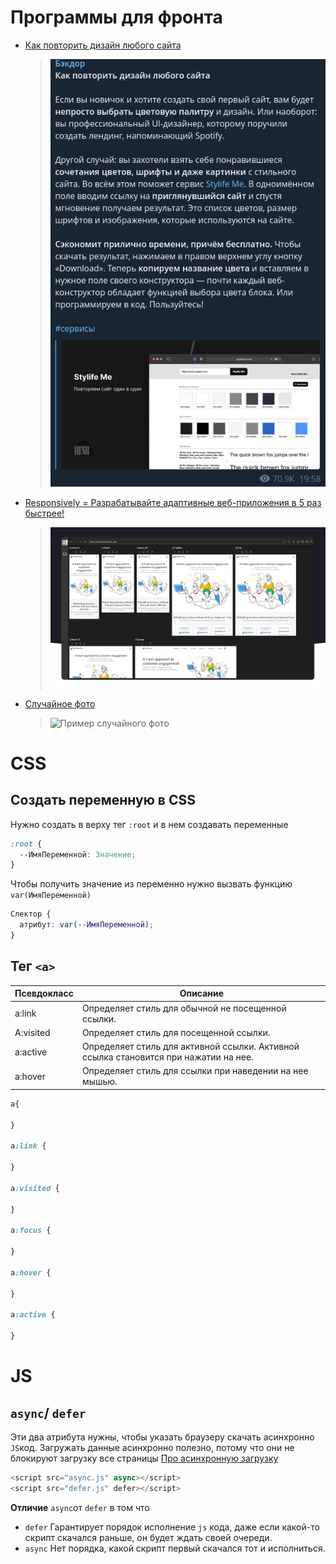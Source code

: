 # Программы для фронта

- [Как повторить дизайн любого сайта](http://stylifyme.com/)

    > ![Как повторить дизайн любого сайта](../_attachments/e4ee9f08cdc3f5434385e3ce1e6db297.png)

- [Responsively = Разрабатывайте адаптивные веб-приложения в 5 раз быстрее!](https://responsively.app/)

    > ![Responsively](../_attachments/391d1cc4a69435fb77083521993b3ca6.png)

- [Случайное фото](https://source.unsplash.com/)

    > ![Пример случайного фото](https://source.unsplash.com/random/64x64)

# CSS

## Создать переменную в CSS

Нужно создать в верху тег `:root` и в нем создавать переменные

```css
:root {
  --ИмяПеременной: Значение;
}
```

Чтобы получить значение из переменно нужно вызвать функцию `var(ИмяПеременной)`

```css
Слектор {
  атрибут: var(--ИмяПеременной);
}
```

## Тег `<a>`

| Псевдокласс | Описание                                                                             |
| ----------- | ------------------------------------------------------------------------------------ |
| a:link      | Определяет стиль для обычной не посещенной ссылки.                                   |
| A:visited   | Определяет стиль для посещенной ссылки.                                              |
| a:active    | Определяет стиль для активной ссылки. Активной ссылка становится при нажатии на нее. |
| a:hover     | Определяет стиль для ссылки при наведении на нее мышью.                              |

```css
a{

}

a:link {

}

a:visited {

}

a:focus {

}

a:hover {

}

a:active {

}
```

# JS

## `async`/ `defer`

Эти два атрибута нужны, чтобы указать браузеру скачать асинхронно `JS`код. Загружать данные асинхронно полезно, потому что они не блокируют загрузку все страницы [Про асинхронную загрузку](https://learn.javascript.ru/external-script)

```js
<script src="async.js" async></script>
<script src="defer.js" defer></script>
```

**Отличие** `async`от `defer` в том что

- `defer` Гарантирует порядок исполнение `js` кода, даже если какой-то скрипт скачался раньше, он будет ждать своей очереди.
- `async` Нет порядка, какой скрипт первый скачался тот и исполниться.
